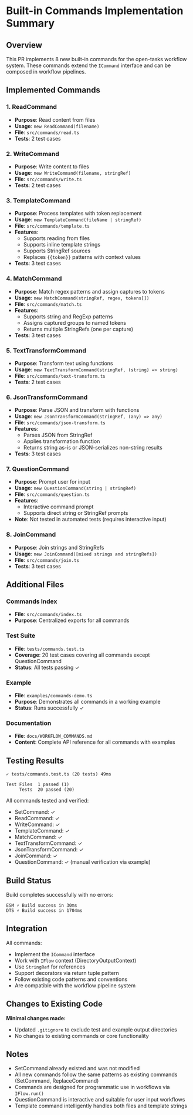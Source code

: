 # Built-in Commands Implementation Summary

## Overview

This PR implements 8 new built-in commands for the open-tasks workflow system. These commands extend the `ICommand` interface and can be composed in workflow pipelines.

## Implemented Commands

### 1. ReadCommand
- **Purpose**: Read content from files
- **Usage**: `new ReadCommand(filename)`
- **File**: `src/commands/read.ts`
- **Tests**: 2 test cases

### 2. WriteCommand
- **Purpose**: Write content to files
- **Usage**: `new WriteCommand(filename, stringRef)`
- **File**: `src/commands/write.ts`
- **Tests**: 2 test cases

### 3. TemplateCommand
- **Purpose**: Process templates with token replacement
- **Usage**: `new TemplateCommand(fileName | stringRef)`
- **File**: `src/commands/template.ts`
- **Features**:
  - Supports reading from files
  - Supports inline template strings
  - Supports StringRef sources
  - Replaces `{{token}}` patterns with context values
- **Tests**: 3 test cases

### 4. MatchCommand
- **Purpose**: Match regex patterns and assign captures to tokens
- **Usage**: `new MatchCommand(stringRef, regex, tokens[])`
- **File**: `src/commands/match.ts`
- **Features**:
  - Supports string and RegExp patterns
  - Assigns captured groups to named tokens
  - Returns multiple StringRefs (one per capture)
- **Tests**: 3 test cases

### 5. TextTransformCommand
- **Purpose**: Transform text using functions
- **Usage**: `new TextTransformCommand(stringRef, (string) => string)`
- **File**: `src/commands/text-transform.ts`
- **Tests**: 2 test cases

### 6. JsonTransformCommand
- **Purpose**: Parse JSON and transform with functions
- **Usage**: `new JsonTransformCommand(stringRef, (any) => any)`
- **File**: `src/commands/json-transform.ts`
- **Features**:
  - Parses JSON from StringRef
  - Applies transformation function
  - Returns string as-is or JSON-serializes non-string results
- **Tests**: 3 test cases

### 7. QuestionCommand
- **Purpose**: Prompt user for input
- **Usage**: `new QuestionCommand(string | stringRef)`
- **File**: `src/commands/question.ts`
- **Features**:
  - Interactive command prompt
  - Supports direct string or StringRef prompts
- **Note**: Not tested in automated tests (requires interactive input)

### 8. JoinCommand
- **Purpose**: Join strings and StringRefs
- **Usage**: `new JoinCommand([mixed strings and stringRefs])`
- **File**: `src/commands/join.ts`
- **Tests**: 3 test cases

## Additional Files

### Commands Index
- **File**: `src/commands/index.ts`
- **Purpose**: Centralized exports for all commands

### Test Suite
- **File**: `tests/commands.test.ts`
- **Coverage**: 20 test cases covering all commands except QuestionCommand
- **Status**: All tests passing ✓

### Example
- **File**: `examples/commands-demo.ts`
- **Purpose**: Demonstrates all commands in a working example
- **Status**: Runs successfully ✓

### Documentation
- **File**: `docs/WORKFLOW_COMMANDS.md`
- **Content**: Complete API reference for all commands with examples

## Testing Results

```
✓ tests/commands.test.ts (20 tests) 49ms

Test Files  1 passed (1)
     Tests  20 passed (20)
```

All commands tested and verified:
- SetCommand: ✓
- ReadCommand: ✓
- WriteCommand: ✓
- TemplateCommand: ✓
- MatchCommand: ✓
- TextTransformCommand: ✓
- JsonTransformCommand: ✓
- JoinCommand: ✓
- QuestionCommand: ✓ (manual verification via example)

## Build Status

Build completes successfully with no errors:
```
ESM ⚡️ Build success in 30ms
DTS ⚡️ Build success in 1704ms
```

## Integration

All commands:
- Implement the `ICommand` interface
- Work with `IFlow` context (DirectoryOutputContext)
- Use `StringRef` for references
- Support decorators via return tuple pattern
- Follow existing code patterns and conventions
- Are compatible with the workflow pipeline system

## Changes to Existing Code

**Minimal changes made:**
- Updated `.gitignore` to exclude test and example output directories
- No changes to existing commands or core functionality

## Notes

- SetCommand already existed and was not modified
- All new commands follow the same patterns as existing commands (SetCommand, ReplaceCommand)
- Commands are designed for programmatic use in workflows via `IFlow.run()`
- QuestionCommand is interactive and suitable for user input workflows
- Template command intelligently handles both files and template strings
